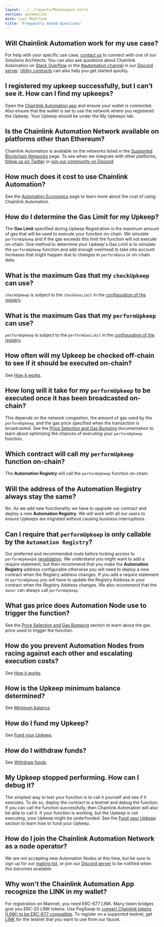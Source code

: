 ```yaml
---
layout: ../../layouts/MainLayout.astro
section: automation
date: Last Modified
title: "Frequently Asked Questions"
---
```


## Will Chainlink Automation work for my use case?

For help with your specific use case, [contact us](https://chainlinkcommunity.typeform.com/to/OYQO67EF?page=docs-keepers) to connect with one of our Solutions Architects. You can also ask questions about Chainlink Automation on [Stack Overflow](https://stackoverflow.com/questions/ask?tags=chainlink) or the [#automation channel](https://discord.com/channels/592041321326182401/821350860302581771) in our [Discord server](https://discord.gg/qj9qarT). [Utility contracts](/chainlink-automation/utility-contracts) can also help you get started quickly.

## I registered my upkeep successfully, but I can’t see it. How can I find my upkeeps?

Open the [Chainlink Automation app](https://automation.chain.link/) and ensure your wallet is connected. Also ensure that the wallet is set to use the network where you registered the Upkeep. Your Upkeep should be under the My Upkeeps tab.

## Is the Chainlink Automation Network available on platforms other than Ethereum?

Chainlink Automation is available on the networks listed in the [Supported Blockchain Networks](/chainlink-automation/supported-networks) page. To see when we integrate with other platforms, [follow us on Twitter](https://twitter.com/chainlink) or [join our community on Discord](https://discord.com/channels/592041321326182401/821350860302581771).

## How much does it cost to use Chainlink Automation?

See the [Automation Economics](/chainlink-automation/automation-economics) page to learn more about the cost of using Chainlink Automation.

## How do I determine the Gas Limit for my Upkeep?

The **Gas Limit** specified during Upkeep Registration is the maximum amount of gas that will be used to execute your function on-chain. We simulate `performUpkeep` and if the gas exceeds this limit the function will not execute on-chain. One method to determine your Upkeep's Gas Limit is to simulate the `performUpkeep` function and add enough overhead to take into account increases that might happen due to changes in `performData` or on-chain data.

## What is the maximum Gas that my `checkUpkeep` can use?

`checkUpkeep` is subject to the `checkGasLimit` in the [configuration of the registry](/chainlink-automation/supported-networks/#configurations).

## What is the maximum Gas that my `performUpkeep` can use?

`performUpkeep` is subject to the `performGasLimit` in the [configuration of the registry](/chainlink-automation/supported-networks/#configurations).

## How often will my Upkeep be checked off-chain to see if it should be executed on-chain?

See [How it works](/chainlink-automation/overview/#how-it-works).

## How long will it take for my `performUpkeep` to be executed once it has been broadcasted on-chain?

This depends on the network congestion, the amount of gas used by the `performUpkeep`, and the gas price specified when the transaction is broadcasted. See the [Price Selection and Gas Bumping](/chainlink-automation/automation-economics/#price-selection-and-gas-bumping) documentation to learn about optimizing the chances of executing your `performUpkeep` function.

## Which contract will call my `performUpkeep` function on-chain?

The **Automation Registry** will call the `performUpkeep` function on-chain.

## Will the address of the Automation Registry always stay the same?

No. As we add new functionality we have to upgrade our contract and deploy a new **Automation Registry**. We will work with all our users to ensure Upkeeps are migrated without causing business interruptions.

## Can I require that `performUpkeep` is only callable by the `Automation Registry`?

Our preferred and recommended route before locking access to `performUpkeep`is [revalidation](/chainlink-automation/compatible-contracts/#revalidate-performupkeep). We understand you might want to add a require statement, but then recommend that you make the **Automation Registry** address configurable otherwise you will need to deploy a new contract when the Registry address changes. If you add a require statement to `performUpkeep` you will have to update the Registry Address in your contract when the Registry Address changes. We also recommend that the `owner` can always call `performUpkeep`.

## What gas price does Automation Node use to trigger the function?

See the [Price Selection and Gas Bumping](/chainlink-automation/automation-economics/#price-selection-and-gas-bumping) section to learn about the gas price used to trigger the function.

## How do you prevent Automation Nodes from racing against each other and escalating execution costs?

See [How it works](/chainlink-automation/overview/#how-it-works).

## How is the Upkeep minimum balance determined?

See [Minimum balance](/chainlink-automation/automation-economics/#minimum-balance).

## How do I fund my Upkeep?

See [Fund your Upkeep](/chainlink-automation/manage-upkeeps/#fund-your-upkeep).

## How do I withdraw funds?

See [Withdraw funds](/chainlink-automation/manage-upkeeps/#withdraw-funds).

## My Upkeep stopped performing. How can I debug it?

The simplest way to test your function is to call it yourself and see if it executes. To do so, deploy the contract to a testnet and debug the function. If you can call the function successfully, then Chainlink Automation will also be able to call it. If your function is working, but the Upkeep is not executing, your Upkeep might be underfunded. See the [Fund your Upkeep](/chainlink-automation/manage-upkeeps/#fund-your-upkeep) section to learn how to fund your Upkeep.

## How do I join the Chainlink Automation Network as a node operator?

We are not accepting new Automation Nodes at this time, but be sure to sign up for our [mailing list](/resources/developer-communications/), or join our [Discord server](https://discord.gg/qj9qarT) to be notified when this becomes available.

## Why won't the Chainlink Automation App recognize the LINK in my wallet?

For registration on Mainnet, you need ERC-677 LINK. Many token bridges give you ERC-20 LINK tokens. Use PegSwap to [convert Chainlink tokens (LINK) to be ERC-677 compatible](https://pegswap.chain.link/). To register on a supported testnet, get [LINK](/resources/link-token-contracts/) for the testnet that you want to use from our faucet.

